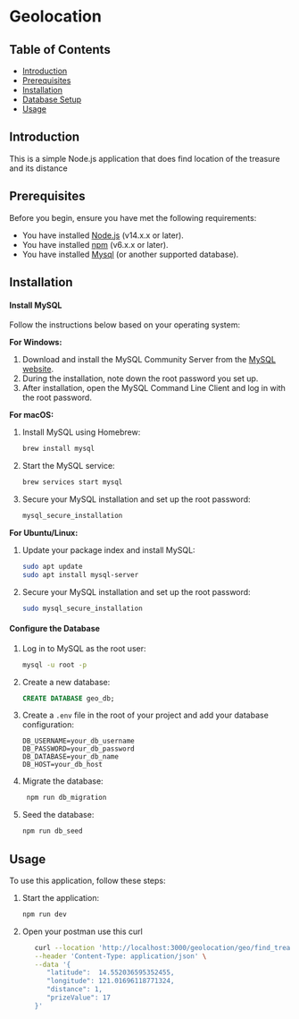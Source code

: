 # Geolocation

## Table of Contents

- [Introduction](#introduction)
- [Prerequisites](#prerequisites)
- [Installation](#installation)
- [Database Setup](#database-setup)
- [Usage](#usage)

## Introduction

This is a simple Node.js application that does find location of the treasure and its distance

## Prerequisites

Before you begin, ensure you have met the following requirements:

- You have installed [Node.js](https://nodejs.org/) (v14.x.x or later).
- You have installed [npm](https://www.npmjs.com/) (v6.x.x or later).
- You have installed [Mysql](https://www.postgresql.org/) (or another supported database).

## Installation

#### Install MySQL

Follow the instructions below based on your operating system:

**For Windows:**

1. Download and install the MySQL Community Server from the [MySQL website](https://dev.mysql.com/downloads/mysql/).
2. During the installation, note down the root password you set up.
3. After installation, open the MySQL Command Line Client and log in with the root password.

**For macOS:**

1. Install MySQL using Homebrew:

   ```bash
   brew install mysql
   ```

2. Start the MySQL service:

   ```bash
   brew services start mysql
   ```

3. Secure your MySQL installation and set up the root password:

   ```bash
   mysql_secure_installation
   ```

**For Ubuntu/Linux:**

1. Update your package index and install MySQL:

   ```bash
   sudo apt update
   sudo apt install mysql-server
   ```

2. Secure your MySQL installation and set up the root password:

   ```bash
   sudo mysql_secure_installation
   ```

#### Configure the Database

1. Log in to MySQL as the root user:

   ```bash
   mysql -u root -p
   ```

2. Create a new database:

   ```sql
   CREATE DATABASE geo_db;
   ```

3. Create a `.env` file in the root of your project and add your database configuration:

   ```env
   DB_USERNAME=your_db_username
   DB_PASSWORD=your_db_password
   DB_DATABASE=your_db_name
   DB_HOST=your_db_host
   ```

4. Migrate the database:

   ```bash
    npm run db_migration
   ```

5. Seed the database:

   ```bash
   npm run db_seed
   ```

## Usage

To use this application, follow these steps:

1. Start the application:

   ```bash
   npm run dev
   ```

2. Open your postman use this curl

   ```bash
      curl --location 'http://localhost:3000/geolocation/geo/find_treasure' \
      --header 'Content-Type: application/json' \
      --data '{
         "latitude":  14.552036595352455,
         "longitude": 121.01696118771324,
         "distance": 1,
         "prizeValue": 17
      }'
   ```
